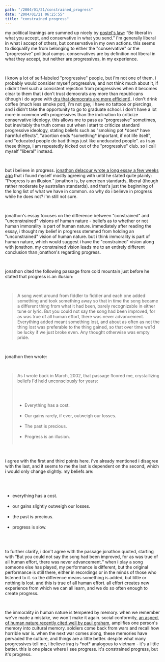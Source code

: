 ```yaml
---
path: "/2004/01/21/constrained_progress" 
date: "2004/01/21 06:25:55" 
title: "constrained progress" 
---
```

<p>my political leanings are summed up nicely by <a href="http://essaysfromexodus.scripting.com/postelsLaw">postel's law</a>: <q>Be liberal in what you accept, and conservative in what you send.</q> i'm generally liberal in what i accept of others, but conservative in my own actions. this seems to disqualify me from belonging to either the "conservative" or the "progressive" political camps. conservatives are by definition not liberal in what they accept, but neither are progressives, in my experience.</p><br><p>i know a lot of self-labeled "progressive" people, but i'm not one of them. i probably would consider myself progressive, and not think much about it, if i didn't feel such a consistent rejection from progressives when it becomes clear to them that i don't trust democrats any more than republicans (though i do agree with <a href="http://misnomer.dru.ca/2004/01/election_2004.html">dru that democrats are more efficient</a>), i don't drink coffee (much less smoke pot), i'm not gay, i have no tattoos or piercings, and i didn't take the opportunity to go to graduate school. i don't have a lot more in common with progressives than the inclination to criticize conservative ideology. this allows me to pass as "progressive" sometimes, but inevitably the truth comes out when i start to criticize standard progressive ideology, stating beliefs such as "smoking pot *does* have harmful effects", "abortion ends *something* important, if not life itself", and "educated people do bad things just like uneducated people". as i say these things, i am repeatedly kicked out of the "progressive" club. so i call myself "liberal" instead.</p><br><p>but i believe in progress. <a href="http://weblog.delacour.net/archives/2003/12/conflicting_visions.php">jonathon delacour wrote a long essay a few weeks ago</a> that i found myself mostly agreeing with until he stated quite plainly: <q>Progress is an illusion.</q> jonathon is, by american standards, liberal (though rather moderate by australian standards). and that's just the beginning of the long list of what we have in common. so why do i believe in progress while he does not? i'm still not sure.</p><br><p>jonathon's essay focuses on the difference between "constrained" and "unconstrained" visions of human nature - beliefs as to whether or not human immorality is part of human nature. immediately after reading the essay, i thought my belief in progress stemmed from holding an "unconstrained" vision of human nature. but i think immorality is part of human nature, which would suggest i have the "constrained" vision along with jonathon. my constrained vision leads me to an entirely different conclusion than jonathon's regarding progress.</p><br><p>jonathon cited the following passage from cold mountain just before he stated that progress is an illusion:</p><br><blockquote>A song went around from fiddler to fiddler and each one added something and took something away so that in time the song became a different thing from what it had been, barely recognizable in either tune or lyric. But you could not say the song had been improved, for as was true of all human effort, there was never advancement. Everything added meant something lost, and about as often as not the thing lost was preferable to the thing gained, so that over time we?d be lucky if we just broke even. Any thought otherwise was empty pride.</blockquote><br><p>jonathon then wrote:</p><br><blockquote><p>As I wrote back in March, 2002, that passage floored me, crystallizing beliefs I'd held unconsciously for years:</p><br> <ul><br>   <li>Everything has a cost.</li><br>   <li>Our gains rarely, if ever, outweigh our losses.</li><br>   <li>The past is precious.</li><br>   <li>Progress is an illusion.</li><br> </ul></blockquote><br><p>i agree with the first and third points here. i've already mentioned i disagree with the last, and it seems to me the last is dependent on the second, which i would only change slightly. my beliefs are:</p><br><ul><br>	<li>everything has a cost.</li><br>	<li>our gains slightly outweigh our losses.</li><br>	<li>the past is precious.</li><br>	<li>progress is slow.</li><br></ul><br><p>to further clarify, i don't agree with the passage jonathon quoted, starting with <q>But you could not say the song had been improved, for as was true of all human effort, there was never advancement.</q> when i play a song someone else has played, my performance is different, but the original performance is still there, either in recordings or in the minds of those who listened to it. so the difference means something is added, but little or nothing is lost. and this is true of all human effort. all effort creates new experience from which we can all learn, and we do so often enough to create progress.</p><br><p>the immorality in human nature is tempered by memory. when we remember we've made a mistake, we won't make it again. social conformity, <a href="http://www.paulgraham.com/say.html">an aspect of human nature recently cited well by paul graham</a>, amplifies one person's memory into cultural memory. soldiers come back from wars and recall how horrible war is. when the next war comes along, these memories have pervaded the culture, and things are a little better. despite what many progressives tell me, i believe iraq is *not* analogous to vietnam - it's a little better. this is one place where i see progress. it's constrained progress, but it's progress.</p>